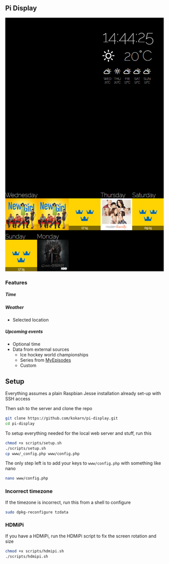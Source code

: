 ## Pi Display

![Preview](/preview.png)

### Features
 ##### Time  
 ##### Weather
  * Selected location  

##### Upcoming events  
  * Optional time
  * Data from external sources  
    * Ice hockey world championships
    * Series from [MyEpisodes](http://myepisodes.com)
    * Custom

## Setup

Everything assumes a plain Raspbian Jesse installation already set-up with SSH access

Then ssh to the server and clone the repo
```bash
git clone https://github.com/kokarn/pi-display.git
cd pi-display
```

To setup everything needed for the local web server and stuff, run this
```bash
chmod +x scripts/setup.sh
./scripts/setup.sh
cp www/_config.php www/config.php
```

The only step left is to add your keys to `www/config.php` with something like nano
```bash
nano www/config.php
```

### Incorrect timezone
If the timezone is incorrect, run this from a shell to configure
```bash
sudo dpkg-reconfigure tzdata
```

### HDMiPi
If you have a HDMiPi, run the HDMiPi script to fix the screen rotation and size
```bash
chmod +x scripts/hdmipi.sh
./scripts/hdmipi.sh
```
